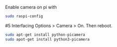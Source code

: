 Enable camera on pi with

```bash
sudo raspi-config
```
#5 Interfacing Options > Camera > On. Then reboot.

```bash
sudo apt-get install python-picamera
sudo apot-get install python3-picamera
```
